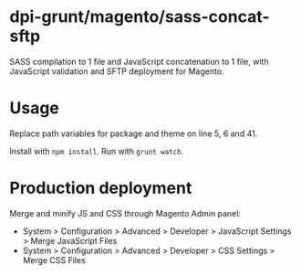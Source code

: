 # dpi-grunt/magento/sass-concat-sftp
SASS compilation to 1 file and JavaScript concatenation to 1 file, with JavaScript validation and SFTP deployment for Magento.

# Usage
Replace path variables for package and theme on line 5, 6 and 41.

Install with `npm install`.
Run with `grunt watch`.

# Production deployment
Merge and minify JS and CSS through Magento Admin panel:

* System > Configuration > Advanced > Developer > JavaScript Settings > Merge JavaScript Files
* System > Configuration > Advanced > Developer > CSS Settings > Merge CSS Files